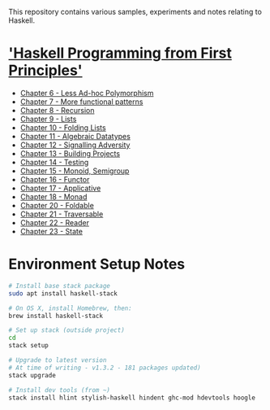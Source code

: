 This repository contains various samples, experiments and notes relating to Haskell.

# ['Haskell Programming from First Principles'](http://haskellbook.com)

- [Chapter 6 - Less Ad-hoc Polymorphism](app/programmingHaskell/chapter06/notes.md)
- [Chapter 7 - More functional patterns](app/programmingHaskell/chapter07/notes.md)
- [Chapter 8 - Recursion](app/programmingHaskell/chapter08/notes.md)
- [Chapter 9 - Lists](app/programmingHaskell/chapter09/notes.md)
- [Chapter 10 - Folding Lists](app/programmingHaskell/chapter10/notes.md)
- [Chapter 11 - Algebraic Datatypes](app/programmingHaskell/chapter11/notes.md)
- [Chapter 12 - Signalling Adversity](app/programmingHaskell/chapter12/notes.md)
- [Chapter 13 - Building Projects](app/programmingHaskell/chapter13/notes.md)
- [Chapter 14 - Testing](app/programmingHaskell/chapter14/notes.md)
- [Chapter 15 - Monoid, Semigroup](app/programmingHaskell/chapter15/notes.md)
- [Chapter 16 - Functor](app/programmingHaskell/chapter16/notes.md)
- [Chapter 17 - Applicative](app/programmingHaskell/chapter17/notes.md)
- [Chapter 18 - Monad](app/programmingHaskell/chapter18/notes.md)
- [Chapter 20 - Foldable](app/programmingHaskell/chapter20/notes.md)
- [Chapter 21 - Traversable](app/programmingHaskell/chapter21/notes.md)
- [Chapter 22 - Reader](app/programmingHaskell/chapter22/notes.md)
- [Chapter 23 - State](app/programmingHaskell/chapter23/notes.md)


# Environment Setup Notes

```bash
# Install base stack package
sudo apt install haskell-stack

# On OS X, install Homebrew, then:
brew install haskell-stack

# Set up stack (outside project)
cd
stack setup

# Upgrade to latest version
# At time of writing - v1.3.2 - 181 packages updated)
stack upgrade

# Install dev tools (from ~)
stack install hlint stylish-haskell hindent ghc-mod hdevtools hoogle
```

